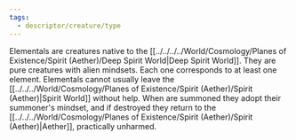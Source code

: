 ```yaml
---
tags:
  - descriptor/creature/type
---
```

Elementals are creatures native to the [[../../../../World/Cosmology/Planes of Existence/Spirit (Aether)/Deep Spirit World|Deep Spirit World]]. They are pure creatures with alien mindsets. Each one corresponds to at least one element.
Elementals cannot usually leave the [[../../../World/Cosmology/Planes of Existence/Spirit (Aether)/Spirit (Aether)|Spirit World]] without help. When are summoned they adopt their summoner's mindset, and if destroyed they return to the [[../../../World/Cosmology/Planes of Existence/Spirit (Aether)/Spirit (Aether)|Aether]], practically unharmed.